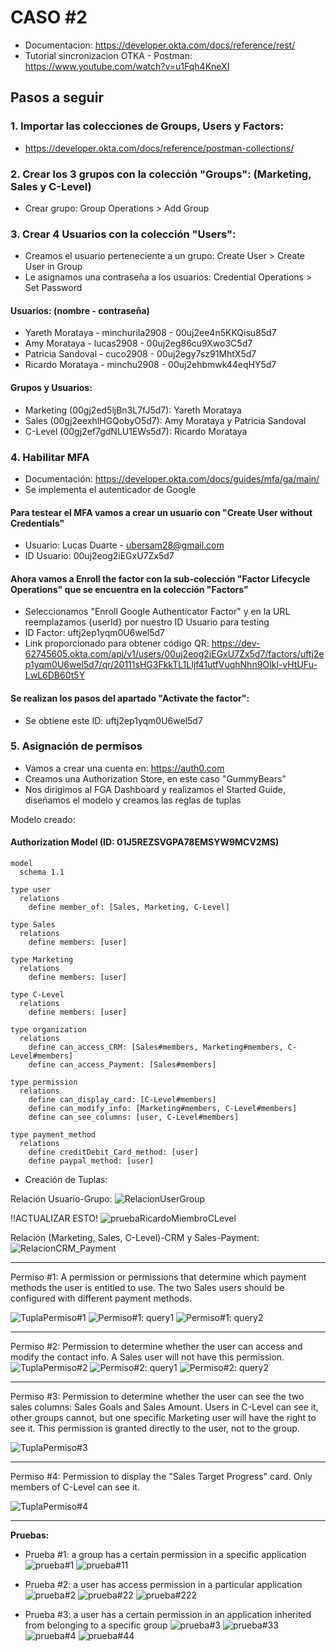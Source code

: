 # CASO #2
- Documentacion: https://developer.okta.com/docs/reference/rest/
- Tutorial sincronizacion OTKA - Postman: https://www.youtube.com/watch?v=u1Fqh4KneXI
## Pasos a seguir

### 1. Importar las colecciones de Groups, Users y Factors:
- https://developer.okta.com/docs/reference/postman-collections/

### 2. Crear los 3 grupos con la colección "Groups": (Marketing, Sales y C-Level)
- Crear grupo: Group Operations > Add Group

### 3. Crear 4 Usuarios con la colección "Users":
- Creamos el usuario perteneciente a un grupo: Create User > Create User in Group
- Le asignamos una contraseña a los usuarios: Credential Operations > Set Password
#### Usuarios: (nombre - contraseña)
- Yareth Morataya - minchurila2908 - 00uj2ee4n5KKQisu85d7
- Amy Morataya - lucas2908 - 00uj2eg86cu9Xwo3C5d7
- Patricia Sandoval - cuco2908 - 00uj2egy7sz91MhtX5d7
- Ricardo Morataya - minchu2908 - 00uj2ehbmwk44eqHY5d7
#### Grupos y Usuarios:
- Marketing (00gj2ed5ljBn3L7fJ5d7): Yareth Morataya
- Sales (00gj2eexhlHGQobyO5d7): Amy Morataya y Patricia Sandoval
- C-Level (00gj2ef7gdNLU1EWs5d7): Ricardo Morataya

### 4. Habilitar MFA
- Documentación: https://developer.okta.com/docs/guides/mfa/ga/main/
- Se implementa el autenticador de Google
#### Para testear el MFA vamos a crear un usuario con "Create User without Credentials"
- Usuario: Lucas Duarte - ubersam28@gmail.com
- ID Usuario: 00uj2eog2iEGxU7Zx5d7
#### Ahora vamos a Enroll the factor con la sub-colección "Factor Lifecycle Operations" que se encuentra en la colección "Factors"
- Seleccionamos "Enroll Google Authenticator Factor" y en la URL reemplazamos {userId} por nuestro ID Usuario para testing
- ID Factor: uftj2ep1yqm0U6wel5d7
- Link proporcionado para obtener código QR: https://dev-62745605.okta.com/api/v1/users/00uj2eog2iEGxU7Zx5d7/factors/uftj2ep1yqm0U6wel5d7/qr/20111sHG3FkkTL1LIjf41utfVuqhNhn9OIkl-vHtUFu-LwL6DB60t5Y
#### Se realizan los pasos del apartado "Activate the factor":
- Se obtiene este ID: uftj2ep1yqm0U6wel5d7

### 5. Asignación de permisos
- Vamos a crear una cuenta en: https://auth0.com
- Creamos una Authorization Store, en este caso "GummyBears"
- Nos dirigimos al FGA Dashboard y realizamos el Started Guide, diseñamos el modelo y creamos las reglas de tuplas

Modelo creado: 
#### Authorization Model (ID: 01J5REZSVGPA78EMSYW9MCV2MS)

```plaintext
model
  schema 1.1

type user
  relations
    define member_of: [Sales, Marketing, C-Level]

type Sales
  relations
    define members: [user]

type Marketing
  relations
    define members: [user]

type C-Level
  relations
    define members: [user]

type organization
  relations
    define can_access_CRM: [Sales#members, Marketing#members, C-Level#members]
    define can_access_Payment: [Sales#members]

type permission
  relations
    define can_display_card: [C-Level#members]
    define can_modify_info: [Marketing#members, C-Level#members]
    define can_see_columns: [user, C-Level#members]

type payment_method
  relations
    define creditDebit_Card_method: [user]
    define paypal_method: [user]
```
- Creación de Tuplas:

Relación Usuario-Grupo:
![RelacionUserGroup](./img/relacionUserGrupo.png)

!!ACTUALIZAR ESTO!
![pruebaRicardoMiembroCLevel](./img/pruebaRicardoMiembroCLevel.png)

Relación (Marketing, Sales, C-Level)-CRM y Sales-Payment:
![RelacionCRM_Payment](./img/crm_payment.png)

-----------------------------------------------
Permiso #1: A permission or permissions that determine which payment methods the user is entitled to use. The two Sales users should be configured with different payment methods.

![TuplaPermiso#1](./img/permiso1.png)
![Permiso#1: query1](./img/permiso1_Q1.png)
![Permiso#1: query2](./img/permiso1_Q2.png)

-----------------------------------------------
Permiso #2: Permission to determine whether the user can access and modify the contact info. A Sales user will not have this permission.
![TuplaPermiso#2](./img/permiso2.png)
![Permiso#2: query1](./img/permiso2_Q1.png)
![Permiso#2: query2](./img/permiso2_Q2.png)

-----------------------------------------------
Permiso #3: Permission to determine whether the user can see the two sales columns: Sales Goals and Sales Amount. Users in C-Level can see it, other groups cannot, but one specific Marketing user will have the right to see it. This permission is granted directly to the user, not to the group.

![TuplaPermiso#3](./img/permiso3.png)

-----------------------------------------------
Permiso #4: Permission to display the "Sales Target Progress" card. Only members of C-Level can see it.

![TuplaPermiso#4](./img/permiso4.png)

-----------------------------------------------
 **Pruebas:**
- Prueba #1: a group has a certain permission in a specific application
![prueba#1](./img/prueba1.png)
![prueba#11](./img/prueba11.png)

- Prueba #2: a user has access permission in a particular application
![prueba#2](./img/prueba2.png)
![prueba#22](./img/prueba22.png)
![prueba#222](./img/prueba222.png)

- Prueba #3: a user has a certain permission in an application inherited from belonging to a specific group
![prueba#3](./img/prueba3.png)
![prueba#33](./img/prueba33.png)
![prueba#4](./img/prueba4.png)
![prueba#44](./img/prueba44.png)